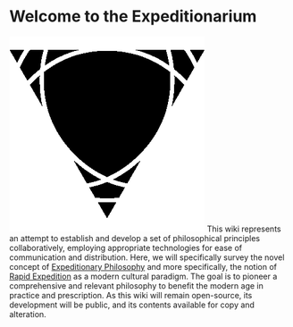Welcome to the Expeditionarium
==============

![](rpdExp_logo.png)
This wiki represents an attempt to establish and develop a set of philosophical principles collaboratively, employing appropriate technologies for ease of communication and distribution.  Here, we will specifically survey the novel concept of [Expeditionary Philosophy](expeditionaryPhilosophy.md) and more specifically, the notion of [Rapid Expedition](rapidExpedition/About.md) as a modern cultural paradigm.  The goal is to pioneer a comprehensive and relevant philosophy to benefit the modern age in practice and prescription.  As this wiki will remain open-source, its development will be public, and its contents available for copy and alteration.
